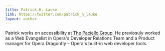 ```yaml
---
title: Patrick H. Lauke
link: https://twitter.com/patrick_h_lauke
layout: author
---
```


Patrick works on accessibility at [The Paciello Group](http://www.paciellogroup.com/). He previosuly worked as a Web Evangelist in Opera's Developer Relations Team and a Product manager for Opera Dragonfly – Opera's built-in web developer tools. 